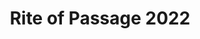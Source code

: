 ---
type: pages
title: "Rite of Passage 2022"
permalink: /2022/Rite-of-Passage
layout: single
classes: wide
author_profile: false
---